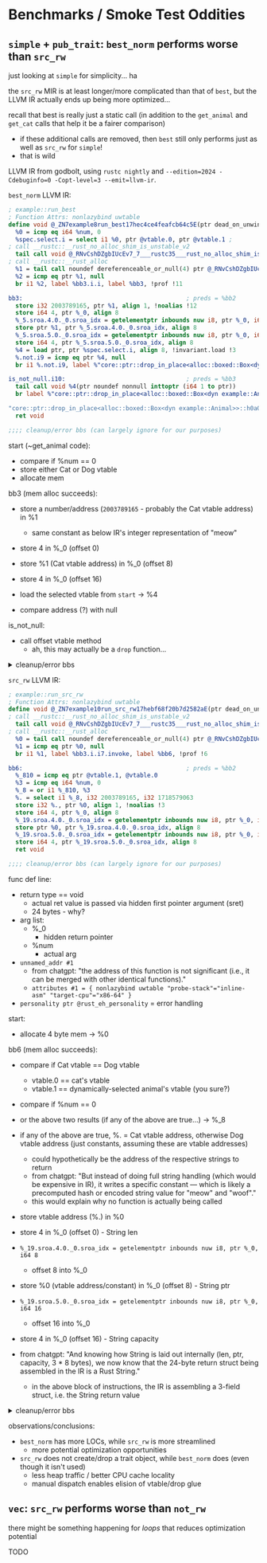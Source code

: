 # Benchmarks / Smoke Test Oddities

## `simple` + `pub_trait`: `best_norm` performs worse than `src_rw`

just looking at `simple` for simplicity... ha

the `src_rw` MIR is at least longer/more complicated than that of `best`,
but the LLVM IR actually ends up being more optimized...

recall that best is really just a static call (in addition to the `get_animal`
and `get_cat` calls that help it be a fairer comparison)
- if these additional calls are removed, then `best` still only performs just as
  well as `src_rw` for `simple`!
- that is wild

LLVM IR from godbolt, using `rustc nightly` and `--edition=2024 -Cdebuginfo=0
-Copt-level=3 --emit=llvm-ir`. 

`best_norm` LLVM IR:

```llvm
; example::run_best
; Function Attrs: nonlazybind uwtable
define void @_ZN7example8run_best17hec4ce4feafcb64c5E(ptr dead_on_unwind noalias noundef writable writeonly sret([24 x i8]) align 8 captures(none) dereferenceable(24) %_0, i64 noundef %num, ptr noalias noundef nonnull readonly align 1 captures(none) %cat) unnamed_addr #1 personality ptr @rust_eh_personality {
  %0 = icmp eq i64 %num, 0
  %spec.select.i = select i1 %0, ptr @vtable.0, ptr @vtable.1 ; 
; call __rustc::__rust_no_alloc_shim_is_unstable_v2
  tail call void @_RNvCshDZgbIUcEv7_7___rustc35___rust_no_alloc_shim_is_unstable_v2() #8, !noalias !6
; call __rustc::__rust_alloc
  %1 = tail call noundef dereferenceable_or_null(4) ptr @_RNvCshDZgbIUcEv7_7___rustc12___rust_alloc(i64 noundef range(i64 1, 0) 4, i64 noundef range(i64 1, -9223372036854775807) 1) #8, !noalias !6
  %2 = icmp eq ptr %1, null
  br i1 %2, label %bb3.i.i, label %bb3, !prof !11

bb3:                                              ; preds = %bb2
  store i32 2003789165, ptr %1, align 1, !noalias !12
  store i64 4, ptr %_0, align 8
  %_5.sroa.4.0._0.sroa_idx = getelementptr inbounds nuw i8, ptr %_0, i64 8
  store ptr %1, ptr %_5.sroa.4.0._0.sroa_idx, align 8
  %_5.sroa.5.0._0.sroa_idx = getelementptr inbounds nuw i8, ptr %_0, i64 16
  store i64 4, ptr %_5.sroa.5.0._0.sroa_idx, align 8
  %4 = load ptr, ptr %spec.select.i, align 8, !invariant.load !3
  %.not.i9 = icmp eq ptr %4, null
  br i1 %.not.i9, label %"core::ptr::drop_in_place<alloc::boxed::Box<dyn example::Animal>>::h0a0e2ba91be03f1b.exit16", label %is_not_null.i10

is_not_null.i10:                                  ; preds = %bb3
  tail call void %4(ptr noundef nonnull inttoptr (i64 1 to ptr))
  br label %"core::ptr::drop_in_place<alloc::boxed::Box<dyn example::Animal>>::h0a0e2ba91be03f1b.exit16"

"core::ptr::drop_in_place<alloc::boxed::Box<dyn example::Animal>>::h0a0e2ba91be03f1b.exit16": ; preds = %is_not_null.i10, %bb3
  ret void

;;;; cleanup/error bbs (can largely ignore for our purposes)
```

start (~get_animal code):
- compare if %num == 0
- store either Cat or Dog vtable
- allocate mem

bb3 (mem alloc succeeds): 
- store a number/address (`2003789165` - probably the Cat vtable address) in %1
    - same constant as below IR's integer representation of "meow"
- store 4 in %_0 (offset 0)
- store %1 (Cat vtable address) in %_0 (offset 8)
- store 4 in %_0 (offset 16)

- load the selected vtable from `start` -> %4
- compare address (?) with null

is_not_null: 
- call offset vtable method
    - ah, this may actually be a `drop` function...

<details>

<summary>cleanup/error bbs</summary>

```llvm
bb3.i.i:                                          ; preds = %bb2
; invoke alloc::raw_vec::handle_error
  invoke void @_ZN5alloc7raw_vec12handle_error17h069bb0fee1c169b6E(i64 noundef 1, i64 4) #10
          to label %.noexc unwind label %cleanup1

cleanup1:                                         ; preds = %bb3.i.i
  %3 = landingpad { ptr, i32 }
          cleanup
; invoke core::ptr::drop_in_place<alloc::boxed::Box<dyn example::Animal>>
  invoke fastcc void @"_ZN4core3ptr69drop_in_place$LT$alloc..boxed..Box$LT$dyn$u20$example..Animal$GT$$GT$17h0a0e2ba91be03f1bE"(ptr nonnull inttoptr (i64 1 to ptr), ptr nonnull @vtable.0) #9
          to label %bb6 unwind label %terminate

.noexc:                                           ; preds = %bb3.i.i
  unreachable

bb6:                                              ; preds = %cleanup1
; invoke core::ptr::drop_in_place<alloc::boxed::Box<dyn example::Animal>>
  invoke fastcc void @"_ZN4core3ptr69drop_in_place$LT$alloc..boxed..Box$LT$dyn$u20$example..Animal$GT$$GT$17h0a0e2ba91be03f1bE"(ptr nonnull inttoptr (i64 1 to ptr), ptr nonnull %spec.select.i) #9
          to label %common.resume unwind label %terminate

common.resume:                                    ; preds = %bb6
  resume { ptr, i32 } %3

terminate:                                        ; preds = %cleanup1, %bb6
  %5 = landingpad { ptr, i32 }
          filter [0 x ptr] zeroinitializer
; call core::panicking::panic_in_cleanup
  tail call void @_ZN4core9panicking16panic_in_cleanup17h975505634b9400e7E() #11
  unreachable
}
```

</details>


`src_rw` LLVM IR:

```llvm
; example::run_src_rw
; Function Attrs: nonlazybind uwtable
define void @_ZN7example10run_src_rw17hebf68f20b7d2582aE(ptr dead_on_unwind noalias noundef writable writeonly sret([24 x i8]) align 8 captures(none) dereferenceable(24) %_0, i64 noundef %num) unnamed_addr #1 personality ptr @rust_eh_personality {
; call __rustc::__rust_no_alloc_shim_is_unstable_v2
  tail call void @_RNvCshDZgbIUcEv7_7___rustc35___rust_no_alloc_shim_is_unstable_v2() #8, !noalias !3
; call __rustc::__rust_alloc
  %0 = tail call noundef dereferenceable_or_null(4) ptr @_RNvCshDZgbIUcEv7_7___rustc12___rust_alloc(i64 noundef range(i64 1, 0) 4, i64 noundef range(i64 1, -9223372036854775807) 1) #8, !noalias !3
  %1 = icmp eq ptr %0, null
  br i1 %1, label %bb3.i.i7.invoke, label %bb6, !prof !6

bb6:                                              ; preds = %bb2
  %_810 = icmp eq ptr @vtable.1, @vtable.0
  %3 = icmp eq i64 %num, 0
  %_8 = or i1 %_810, %3
  %. = select i1 %_8, i32 2003789165, i32 1718579063
  store i32 %., ptr %0, align 1, !noalias !3
  store i64 4, ptr %_0, align 8
  %_19.sroa.4.0._0.sroa_idx = getelementptr inbounds nuw i8, ptr %_0, i64 8
  store ptr %0, ptr %_19.sroa.4.0._0.sroa_idx, align 8
  %_19.sroa.5.0._0.sroa_idx = getelementptr inbounds nuw i8, ptr %_0, i64 16
  store i64 4, ptr %_19.sroa.5.0._0.sroa_idx, align 8
  ret void

;;;; cleanup/error bbs (can largely ignore for our purposes)
```

func def line:
- return type == void
    - actual ret value is passed via hidden first pointer argument (sret)
    - 24 bytes - why?
- arg list:
    - %_0
        - hidden return pointer
    - %num
        - actual arg
- `unnamed_addr #1`
    - from chatgpt: "the address of this function is not significant (i.e., it
      can be merged with other identical functions)."
    - `attributes #1 = { nonlazybind uwtable "probe-stack"="inline-asm" "target-cpu"="x86-64" }`
- `personality ptr @rust_eh_personality` = error handling

start:
- allocate 4 byte mem -> %0

bb6 (mem alloc succeeds): 
- compare if Cat vtable == Dog vtable
    - vtable.0 == cat's vtable
    - vtable.1 == dynamically-selected animal's vtable (you sure?)
- compare if %num == 0
- or the above two results (if any of the above are true...) -> %_8
- if any of the above are true, %. = Cat vtable address, otherwise Dog vtable
  address (just constants, assuming these are vtable addresses)
    - could hypothetically be the address of the respective strings to return
    - from chatgpt: "But instead of doing full string handling (which would be
      expensive in IR), it writes a specific constant — which is likely a
      precomputed hash or encoded string value for "meow" and "woof"."
    - this would explain why no function is actually being called
- store vtable address (%.) in %0

- store 4 in %_0 (offset 0) - String len
- `%_19.sroa.4.0._0.sroa_idx = getelementptr inbounds nuw i8, ptr %_0, i64 8`
    - offset 8 into %_0
- store %0 (vtable address/constant) in %_0 (offset 8) - String ptr
- `%_19.sroa.5.0._0.sroa_idx = getelementptr inbounds nuw i8, ptr %_0, i64 16`
    - offset 16 into %_0
- store 4 in %_0 (offset 16) - String capacity

- from chatgpt: "And knowing how String is laid out internally (len, ptr,
  capacity, 3 * 8 bytes), we now know that the 24-byte return struct being
  assembled in the IR is a Rust String."
    - in the above block of instructions, the IR is assembling a 3-field struct,
      i.e. the String return value

<details>

<summary>cleanup/error bbs</summary>

```llvm
bb3.i.i7.invoke:                                  ; preds = %bb2
; invoke alloc::raw_vec::handle_error
  invoke void @_ZN5alloc7raw_vec12handle_error17h069bb0fee1c169b6E(i64 noundef 1, i64 4) #9
          to label %bb3.i.i7.cont unwind label %cleanup1

bb3.i.i7.cont:                                    ; preds = %bb3.i.i7.invoke
  unreachable

cleanup1:                                         ; preds = %bb3.i.i7.invoke
  %2 = landingpad { ptr, i32 }
          cleanup
; invoke core::ptr::drop_in_place<alloc::boxed::Box<dyn example::Animal>>
  invoke fastcc void @"_ZN4core3ptr69drop_in_place$LT$alloc..boxed..Box$LT$dyn$u20$example..Animal$GT$$GT$17h0a0e2ba91be03f1bE"(ptr nonnull inttoptr (i64 1 to ptr), ptr nonnull @vtable.0) #10
          to label %bb8 unwind label %terminate

terminate:                                        ; preds = %cleanup1
  %4 = landingpad { ptr, i32 }
          filter [0 x ptr] zeroinitializer
; call core::panicking::panic_in_cleanup
  tail call void @_ZN4core9panicking16panic_in_cleanup17h975505634b9400e7E() #11
  unreachable

bb8:                                              ; preds = %cleanup1
  resume { ptr, i32 } %2
}
```

</details>


observations/conclusions:
- `best_norm` has more LOCs, while `src_rw` is more streamlined
    - more potential optimization opportunities
- `src_rw` does not create/drop a trait object, while `best_norm` does (even
  though it isn't used)
    - less heap traffic / better CPU cache locality
    - manual dispatch enables elision of vtable/drop glue








## `vec`: `src_rw` performs worse than `not_rw`

there might be something happening for _loops_ that reduces optimization
potential

TODO

